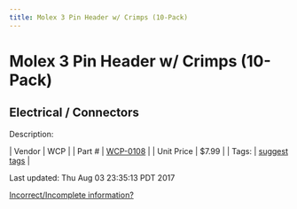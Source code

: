 ```yaml
---
title: Molex 3 Pin Header w/ Crimps (10-Pack)
---
```


# Molex 3 Pin Header w/ Crimps (10-Pack)
## Electrical / Connectors
Description: 	 

| Vendor | WCP | 
| Part # | [WCP-0108](http://www.wcproducts.net/WCP-0108) | 
| Unit Price | $7.99 | 
| Tags: | [suggest tags](https://docs.google.com/forms/d/e/1FAIpQLSeWyY8v3RgOty-MyWmh9U0iivNYN_molChYyS-0U-o-kOAv_g/viewform) | 

Last updated: Thu Aug 03 23:35:13 PDT 2017

 [Incorrect/Incomplete information?](https://docs.google.com/forms/d/e/1FAIpQLSeWyY8v3RgOty-MyWmh9U0iivNYN_molChYyS-0U-o-kOAv_g/viewform)
